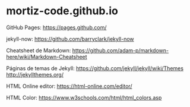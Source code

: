 # mortiz-code.github.io

GitHub Pages:
  https://pages.github.com/

jekyll-now: 
  https://github.com/barryclark/jekyll-now

Cheatsheet de Markdown:
  https://github.com/adam-p/markdown-here/wiki/Markdown-Cheatsheet

Páginas de temas de Jekyll:
  https://github.com/jekyll/jekyll/wiki/Themes
  http://jekyllthemes.org/

HTML Online editor:
  https://html-online.com/editor/

HTML Color:
  https://www.w3schools.com/html/html_colors.asp